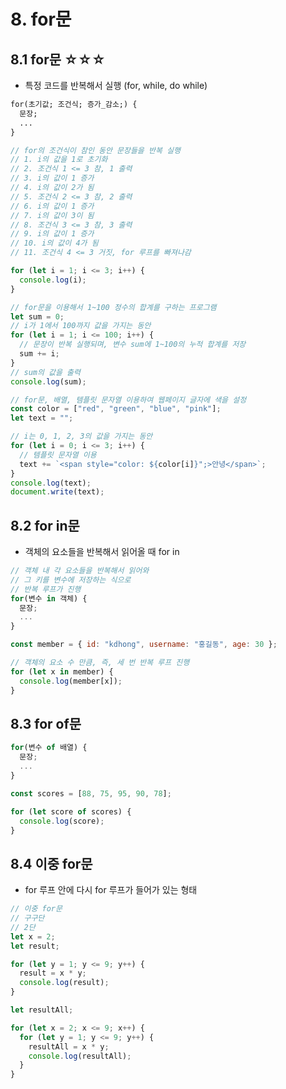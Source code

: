 # 8. for문

## 8.1 for문 ☆☆☆

- 특정 코드를 반복해서 실행 (for, while, do while)

```txt
for(초기값; 조건식; 증가_감소;) {
  문장;
  ...
}
```

```js
// for의 조건식이 참인 동안 문장들을 반복 실행
// 1. i의 값을 1로 초기화
// 2. 조건식 1 <= 3 참, 1 출력
// 3. i의 값이 1 증가
// 4. i의 값이 2가 됨
// 5. 조건식 2 <= 3 참, 2 출력
// 6. i의 값이 1 증가
// 7. i의 값이 3이 됨
// 8. 조건식 3 <= 3 참, 3 출력
// 9. i의 값이 1 증가
// 10. i의 값이 4가 됨
// 11. 조건식 4 <= 3 거짓, for 루프를 빠져나감

for (let i = 1; i <= 3; i++) {
  console.log(i);
}

// for문을 이용해서 1~100 정수의 합계를 구하는 프로그램
let sum = 0;
// i가 1에서 100까지 값을 가지는 동안
for (let i = 1; i <= 100; i++) {
  // 문장이 반복 실행되며, 변수 sum에 1~100의 누적 합계를 저장
  sum += i;
}
// sum의 값을 출력
console.log(sum);

// for문, 배열, 템플릿 문자열 이용하여 웹페이지 글자에 색을 설정
const color = ["red", "green", "blue", "pink"];
let text = "";

// i는 0, 1, 2, 3의 값을 가지는 동안
for (let i = 0; i <= 3; i++) {
  // 템플릿 문자열 이용
  text += `<span style="color: ${color[i]}";>안녕</span>`;
}
console.log(text);
document.write(text);
```

## 8.2 for in문

- 객체의 요소들을 반복해서 읽어올 때 for in

```js
// 객체 내 각 요소들을 반복해서 읽어와
// 그 키를 변수에 저장하는 식으로
// 반복 루프가 진행
for(변수 in 객체) {
  문장;
  ...
}
```

```js
const member = { id: "kdhong", username: "홍길동", age: 30 };

// 객체의 요소 수 만큼, 즉, 세 번 반복 루프 진행
for (let x in member) {
  console.log(member[x]);
}
```

## 8.3 for of문

```js
for(변수 of 배열) {
  문장;
  ...
}
```

```js
const scores = [88, 75, 95, 90, 78];

for (let score of scores) {
  console.log(score);
}
```

## 8.4 이중 for문

- for 루프 안에 다시 for 루프가 들어가 있는 형태

```js
// 이중 for문
// 구구단
// 2단
let x = 2;
let result;

for (let y = 1; y <= 9; y++) {
  result = x * y;
  console.log(result);
}

let resultAll;

for (let x = 2; x <= 9; x++) {
  for (let y = 1; y <= 9; y++) {
    resultAll = x * y;
    console.log(resultAll);
  }
}
```
